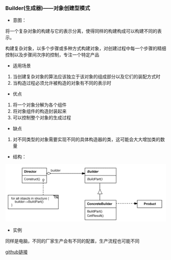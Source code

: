 ### Builder(生成器)——对象创建型模式

+ 意图：

将一个复杂对象的构建与它的表示分离，使得同样的构建构成可以构建不同的表示。

构建复杂对象，以多个步骤或多种方式构建对象，对创建过程中每一个步骤的精细控制以及步骤间次序的控制，专注一个特定产品

+ 适用场景

1. 当创建复杂对象的算法应该独立于该对象的组成部分以及它们的装配方式时
2. 当构造过程必须允许被构造的对象有不同的表示时

+ 优点

1. 将一个对象分解为各个组件
2. 将对象组件的构造封装起来
3. 可以控制整个对象的生成过程

+ 缺点

1. 对不同类型的对象需要实现不同的具体构造器的类，这可能会大大增加类的数量

+ 结构：

<img src="img/Builder.png" />

+ 实例

同样是电脑，不同的厂家生产会有不同的配置，生产流程也可能不同

[github链接](https://github.com/shiyangqin/Qinsy/tree/master/design_patterns/Builder_Pattern)
